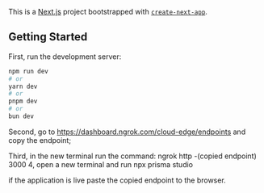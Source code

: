 This is a [Next.js](https://nextjs.org/) project bootstrapped with [`create-next-app`](https://github.com/vercel/next.js/tree/canary/packages/create-next-app).

## Getting Started

First, run the development server:

```bash
npm run dev
# or
yarn dev
# or
pnpm dev
# or
bun dev
```
Second, go to https://dashboard.ngrok.com/cloud-edge/endpoints and copy the endpoint;

Third, in  the new terminal run the command: ngrok http -(copied endpoint) 3000
4,  open a new terminal and run npx prisma studio

if the application is live  paste the copied endpoint to the browser. 
